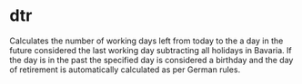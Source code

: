 # dtr
Calculates the  number of working days left from today to the a day in the future considered the last working day subtracting all holidays in Bavaria. If the day is in the past the specified day is considered a birthday and the day of retirement is automatically calculated as per German rules.

